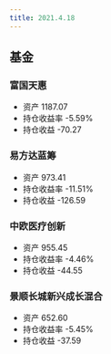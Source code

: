 ```yaml
---
title: 2021.4.18
---
```


## 基金
### 富国天惠 
- 资产 1187.07
- 持仓收益率 -5.59%
- 持仓收益 -70.27

### 易方达蓝筹
- 资产 973.41
- 持仓收益率 -11.51%
- 持仓收益 -126.59

### 中欧医疗创新
- 资产 955.45
- 持仓收益率 -4.46%
- 持仓收益 -44.55

### 景顺长城新兴成长混合
- 资产 652.60
- 持仓收益率 -5.45%
- 持仓收益 -37.59